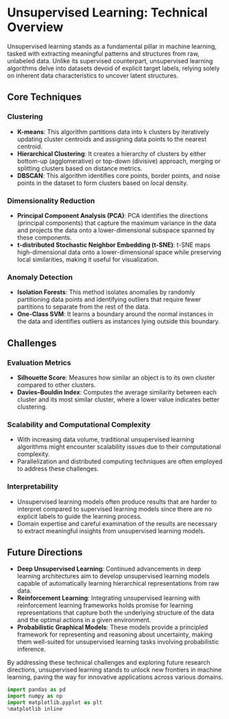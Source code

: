 # Unsupervised Learning: Technical Overview

Unsupervised learning stands as a fundamental pillar in machine learning, tasked with extracting meaningful patterns and structures from raw, unlabeled data. Unlike its supervised counterpart, unsupervised learning algorithms delve into datasets devoid of explicit target labels, relying solely on inherent data characteristics to uncover latent structures.

## Core Techniques

### Clustering
- **K-means**: This algorithm partitions data into k clusters by iteratively updating cluster centroids and assigning data points to the nearest centroid.
- **Hierarchical Clustering**: It creates a hierarchy of clusters by either bottom-up (agglomerative) or top-down (divisive) approach, merging or splitting clusters based on distance metrics.
- **DBSCAN**: This algorithm identifies core points, border points, and noise points in the dataset to form clusters based on local density.

### Dimensionality Reduction
- **Principal Component Analysis (PCA)**: PCA identifies the directions (principal components) that capture the maximum variance in the data and projects the data onto a lower-dimensional subspace spanned by these components.
- **t-distributed Stochastic Neighbor Embedding (t-SNE)**: t-SNE maps high-dimensional data onto a lower-dimensional space while preserving local similarities, making it useful for visualization.

### Anomaly Detection
- **Isolation Forests**: This method isolates anomalies by randomly partitioning data points and identifying outliers that require fewer partitions to separate from the rest of the data.
- **One-Class SVM**: It learns a boundary around the normal instances in the data and identifies outliers as instances lying outside this boundary.

## Challenges

### Evaluation Metrics
- **Silhouette Score**: Measures how similar an object is to its own cluster compared to other clusters.
- **Davies–Bouldin Index**: Computes the average similarity between each cluster and its most similar cluster, where a lower value indicates better clustering.

### Scalability and Computational Complexity
- With increasing data volume, traditional unsupervised learning algorithms might encounter scalability issues due to their computational complexity.
- Parallelization and distributed computing techniques are often employed to address these challenges.

### Interpretability
- Unsupervised learning models often produce results that are harder to interpret compared to supervised learning models since there are no explicit labels to guide the learning process.
- Domain expertise and careful examination of the results are necessary to extract meaningful insights from unsupervised learning models.

## Future Directions

- **Deep Unsupervised Learning**: Continued advancements in deep learning architectures aim to develop unsupervised learning models capable of automatically learning hierarchical representations from raw data.
- **Reinforcement Learning**: Integrating unsupervised learning with reinforcement learning frameworks holds promise for learning representations that capture both the underlying structure of the data and the optimal actions in a given environment.
- **Probabilistic Graphical Models**: These models provide a principled framework for representing and reasoning about uncertainty, making them well-suited for unsupervised learning tasks involving probabilistic inference.

By addressing these technical challenges and exploring future research directions, unsupervised learning stands to unlock new frontiers in machine learning, paving the way for innovative applications across various domains.
```python
import pandas as pd
import numpy as np
import matplotlib.pyplot as plt
%matplotlib inline
```

